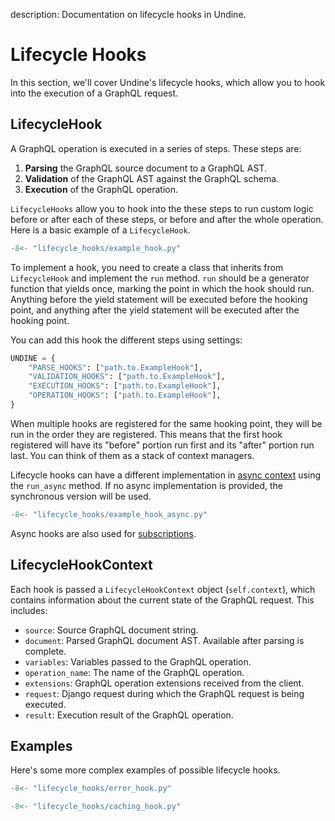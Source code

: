 description: Documentation on lifecycle hooks in Undine.

# Lifecycle Hooks

In this section, we'll cover Undine's lifecycle hooks, which allow you to hook into the
execution of a GraphQL request.

## LifecycleHook

A GraphQL operation is executed in a series of steps. These steps are:

1. **Parsing** the GraphQL source document to a GraphQL AST.
2. **Validation** of the GraphQL AST against the GraphQL schema.
3. **Execution** of the GraphQL operation.

`LifecycleHooks` allow you to hook into the these steps to run custom logic
before or after each of these steps, or before and after the whole operation.
Here is a basic example of a `LifecycleHook`.

```python
-8<- "lifecycle_hooks/example_hook.py"
```

To implement a hook, you need to create a class that inherits from `LifecycleHook`
and implement the `run` method. `run` should be a generator function that yields
once, marking the point in which the hook should run. Anything before the yield
statement will be executed before the hooking point, and anything after the yield
statement will be executed after the hooking point.

You can add this hook the different steps using settings:

```python
UNDINE = {
    "PARSE_HOOKS": ["path.to.ExampleHook"],
    "VALIDATION_HOOKS": ["path.to.ExampleHook"],
    "EXECUTION_HOOKS": ["path.to.ExampleHook"],
    "OPERATION_HOOKS": ["path.to.ExampleHook"],
}
```

When multiple hooks are registered for the same hooking point, they will be run
in the order they are registered. This means that the first hook registered will
have its "before" portion run first and its "after" portion run last. You can think
of them as a stack of context managers.

Lifecycle hooks can have a different implementation in [async context](async.md)
using the `run_async` method. If no async implementation is provided,
the synchronous version will be used.

```python
-8<- "lifecycle_hooks/example_hook_async.py"
```

Async hooks are also used for [subscriptions](subscriptions.md).

## LifecycleHookContext

Each hook is passed a `LifecycleHookContext` object (`self.context`),
which contains information about the current state of the GraphQL request.
This includes:

- `source`: Source GraphQL document string.
- `document`: Parsed GraphQL document AST. Available after parsing is complete.
- `variables`: Variables passed to the GraphQL operation.
- `operation_name`: The name of the GraphQL operation.
- `extensions`: GraphQL operation extensions received from the client.
- `request`: Django request during which the GraphQL request is being executed.
- `result`: Execution result of the GraphQL operation.

## Examples

Here's some more complex examples of possible lifecycle hooks.

```python
-8<- "lifecycle_hooks/error_hook.py"
```

```python
-8<- "lifecycle_hooks/caching_hook.py"
```
